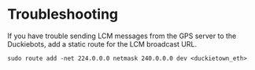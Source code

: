 # Troubleshooting

If you have trouble sending LCM messages from the GPS server to the Duckiebots, add a static route for the LCM broadcast URL.

```
sudo route add -net 224.0.0.0 netmask 240.0.0.0 dev <duckietown_eth>
```
